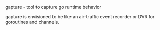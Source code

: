 gapture - tool to capture go runtime behavior

gapture is envisioned to be like an air-traffic event recorder or DVR
for goroutines and channels.

